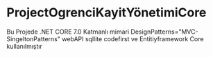 # ProjectOgrenciKayitYönetimiCore

Bu Projede .NET CORE 7.0
Katmanlı mimari
DesignPatterns="MVC-SingeltonPatterns"
webAPI
sqllite 
codefirst ve Entitiyframework Core kullanılmıştır

